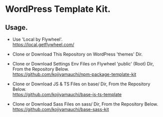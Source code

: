 # WordPress Template Kit.
  
## Usage.  
- Use 'Local by Flywheel'.  
<https://local.getflywheel.com/>  
  
- Clone or Download This Repository on WordPress 'themes' Dir.  
  
- Clone or Download Settings Env Files on Flywheel 'public' (Root) Dir, From the Repository Below.  
<https://github.com/kojiyamauchi/npm-package-template-kit>  
  
- Clone or Download JS & TS Files on base/ Dir, From the Repository Below.  
<https://github.com/kojiyamauchi/base-js-ts-template>  
  
- Clone or Download Sass Files on sass/ Dir, From the Repository Below.  
<https://github.com/kojiyamauchi/base-sass-kit>  
